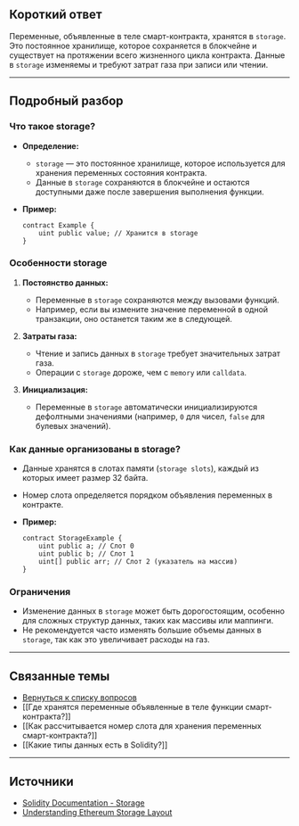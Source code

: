 
## Короткий ответ

Переменные, объявленные в теле смарт-контракта, хранятся в `storage`. Это постоянное хранилище, которое сохраняется в блокчейне и существует на протяжении всего жизненного цикла контракта. Данные в `storage` изменяемы и требуют затрат газа при записи или чтении.

---

## Подробный разбор

### **Что такое storage?**
- **Определение:**
  - `storage` — это постоянное хранилище, которое используется для хранения переменных состояния контракта.
  - Данные в `storage` сохраняются в блокчейне и остаются доступными даже после завершения выполнения функции.

- **Пример:**
  ```solidity
  contract Example {
      uint public value; // Хранится в storage
  }
  ```

### **Особенности storage**
1. **Постоянство данных:**
   - Переменные в `storage` сохраняются между вызовами функций.
   - Например, если вы измените значение переменной в одной транзакции, оно останется таким же в следующей.

2. **Затраты газа:**
   - Чтение и запись данных в `storage` требует значительных затрат газа.
   - Операции с `storage` дороже, чем с `memory` или `calldata`.

3. **Инициализация:**
   - Переменные в `storage` автоматически инициализируются дефолтными значениями (например, `0` для чисел, `false` для булевых значений).

### **Как данные организованы в storage?**
- Данные хранятся в слотах памяти (`storage slots`), каждый из которых имеет размер 32 байта.
- Номер слота определяется порядком объявления переменных в контракте.

- **Пример:**
  ```solidity
  contract StorageExample {
      uint public a; // Слот 0
      uint public b; // Слот 1
      uint[] public arr; // Слот 2 (указатель на массив)
  }
  ```

### **Ограничения**
- Изменение данных в `storage` может быть дорогостоящим, особенно для сложных структур данных, таких как массивы или маппинги.
- Не рекомендуется часто изменять большие объемы данных в `storage`, так как это увеличивает расходы на газ.

---

## Связанные темы
- [Вернуться к списку вопросов](5.%20Список%20вопросов.md)
- [[Где хранятся переменные объявленные в теле функции смарт-контракта?]]
- [[Как расcчитывается номер слота для хранения переменных смарт-контракта?]]
- [[Какие типы данных есть в Solidity?]]

---

## Источники
- [Solidity Documentation - Storage](https://docs.soliditylang.org/en/latest/introduction-to-smart-contracts.html#storage-memory-and-the-stack)
- [Understanding Ethereum Storage Layout](https://medium.com/@hayeah/diving-into-the-ethereum-vm-part-2-storage-layout-bc5349cb11b7)